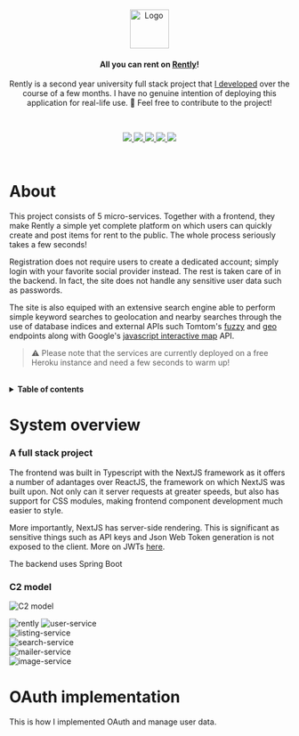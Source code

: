 <br />

<p align="center"> 
  <a href="https://rently-io.herokuapp.com/">
    <img src="https://i.imgur.com/QA6KWPy.png" alt="Logo" width="auto" height="70">
  <a/>
</p>

<h4 align="center">All you can rent on <a href="https://rently-io.herokuapp.com/">Rently</a>!</h4>
<p align="center">Rently is a second year university full stack project that <a href="https://github.com/greffgreff">I developed</a> over the course of a few months. I have no genuine intention of deploying this application for real-life use. 🌈 Feel free to contribute to the project!</p>

<br />

<p align="center" style="align: center;">
  <a href="https://github.com/rently-io/user-service/" >
    <img src="https://github.com/rently-io/user-service/actions/workflows/ci.yml/badge.svg" />
  </a>
  <a href="https://github.com/rently-io/listing-service/" >
    <img src="https://github.com/rently-io/listing-service/actions/workflows/ci.yml/badge.svg" />
  </a>
  <a href="https://github.com/rently-io/search-service/" >
    <img src="https://github.com/rently-io/search-service/actions/workflows/ci.yml/badge.svg" />
  </a>
  <a href="https://github.com/rently-io/image-service/" >
    <img src="https://github.com/rently-io/image-service/actions/workflows/ci.yml/badge.svg" />
  </a>
  <a href="https://github.com/mailer-io/image-service/" >
    <img src="https://github.com/rently-io/mailer-service/actions/workflows/ci.yml/badge.svg" />
  </a>
</p>

<br />

# About

This project consists of 5 micro-services. Together with a frontend, they make Rently a simple yet complete platform on which users can quickly create and post items for rent to the public. The whole process seriously takes a few seconds! 

Registration does not require users to create a dedicated account; simply login with your favorite social provider instead. The rest is taken care of in the backend. In fact, the site does not handle any sensitive user data such as passwords.

The site is also equiped with an extensive search engine able to perform simple keyword searches to geolocation and nearby searches through the use of database indices and external APIs such Tomtom's [fuzzy](https://developer.tomtom.com/search-api/documentation/search-service/search-service) and [geo](https://developer.tomtom.com/search-api/documentation/geocoding-service/geocoding-service) endpoints along with Google's [javascript interactive map](https://developers.google.com/maps/documentation/javascript/overview) API.

> ⚠️ Please note that the services are currently deployed on a free Heroku instance and need a few seconds to warm up!

<br />

<details>
  <summary><b>Table of contents</b></summary>
    
  <h3><a href="https://github.com/rently-io/.github/tree/main/profile#system-overview">System overview</a></h3>
  <ul>
    <li>
      <a href="https://github.com/rently-io/.github/blob/main/profile/README.md#a-full-stack-project">
        A full stack project
      </a>
    </li>
    <li>
      <a href="https://github.com/rently-io/.github/blob/main/profile/README.md#c2-model">
        C2 model
      </a>
    </li>
  </ul>
</details>

# System overview

### A full stack project

The frontend was built in Typescript with the NextJS framework as it offers a number of adantages over ReactJS, the framework on which NextJS was built upon. Not only can it server requests at greater speeds, but also has support for CSS modules, making frontend component development much easier to style. 

More importantly, NextJS has server-side rendering. This is significant as sensitive things such as API keys and Json Web Token generation is not exposed to the client. More on JWTs [here]().

The backend uses Spring Boot

### C2 model
![C2 model](https://i.imgur.com/CqQbDQA.png)

![rently](https://github-readme-stats.vercel.app/api/pin/?username=rently-io&repo=rently&include_all_commits=true&show_owner=true)
![user-service](https://github-readme-stats.vercel.app/api/pin/?username=rently-io&repo=user-service&include_all_commits=true&show_owner=true)  
![listing-service](https://github-readme-stats.vercel.app/api/pin/?username=rently-io&repo=listing-service&include_all_commits=true&show_owner=true)  
![search-service](https://github-readme-stats.vercel.app/api/pin/?username=rently-io&repo=search-service&include_all_commits=true&show_owner=true)  
![mailer-service](https://github-readme-stats.vercel.app/api/pin/?username=rently-io&repo=mailer-service&include_all_commits=true&show_owner=true)  
![image-service](https://github-readme-stats.vercel.app/api/pin/?username=rently-io&repo=image-service&include_all_commits=true&show_owner=true)  

# OAuth implementation 

This is how I implemented OAuth and manage user data.
